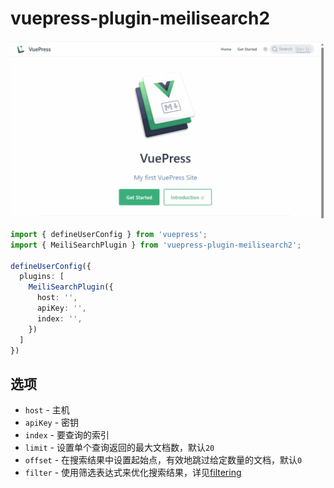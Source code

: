 # vuepress-plugin-meilisearch2

![default-theme-use](./images/default-theme-search.gif)

```ts
import { defineUserConfig } from 'vuepress';
import { MeiliSearchPlugin } from 'vuepress-plugin-meilisearch2';

defineUserConfig({
  plugins: [
    MeiliSearchPlugin({
      host: '',
      apiKey: '',
      index: '',
    })
  ]
})
```

## 选项

+ `host` - 主机
+ `apiKey` - 密钥
+ `index` - 要查询的索引
+ `limit` - 设置单个查询返回的最大文档数，默认`20`
+ `offset` - 在搜索结果中设置起始点，有效地跳过给定数量的文档，默认`0`
+ `filter` - 使用筛选表达式来优化搜索结果，详见[filtering](https://www.meilisearch.com/docs/learn/fine_tuning_results/filtering)
